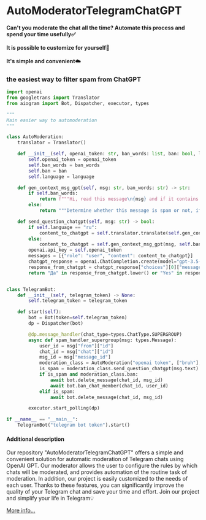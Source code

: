 # AutoModeratorTelegramChatGPT
**Can't you moderate the chat all the time? Automate this process and spend your time usefully✅**
<br/>
<br/>
**It is possible to customize for yourself📌**
<br/>
<br/>
**It's simple and convenient☁️**

### the easiest way to filter spam from ChatGPT
```python
import openai
from googletrans import Translator
from aiogram import Bot, Dispatcher, executor, types

"""
Main easier way to automoderation
"""

class AutoModeration:
    translator = Translator()

    def __init__(self, openai_token: str, ban_words: list, ban: bool, language: str) -> None:
        self.openai_token = openai_token
        self.ban_words = ban_words
        self.ban = ban
        self.language = language

    def gen_context_msg_gpt(self, msg: str, ban_words: str) -> str:
        if self.ban_words:
            return f"""Hi, read this message\n{msg} and if it contains at least one word of their list - {ban_words}\nAlso, do you think this message is spam?, say yes or no"""
        else:
            return """Determine whether this message is spam or not, if yes, write yes in the answer"""

    def send_question_chatgpt(self, msg: str) -> bool:
        if self.language == "ru":
            content_to_chatgpt = self.translator.translate(self.gen_context_msg_gpt(msg, self.ban_words), src="ru", dest="en").text
        else:
            content_to_chatgpt = self.gen_context_msg_gpt(msg, self.ban_words)
        openai.api_key = self.openai_token
        messages = [{"role": "user", "content": content_to_chatgpt}]
        chatgpt_response = openai.ChatCompletion.create(model="gpt-3.5-turbo", messages=messages)
        response_from_chatgpt = chatgpt_response["choices"][0]["message"]["content"]
        return "Да" in response_from_chatgpt.lower() or "Yes" in response_from_chatgpt.lower() or "contains" in response_from_chatgpt.lower()


class TelegramBot:
    def __init__(self, telegram_token) -> None:
        self.telegram_token = telegram_token

    def start(self):
        bot = Bot(token=self.telegram_token)
        dp = Dispatcher(bot)

        @dp.message_handler(chat_type=types.ChatType.SUPERGROUP)
        async def spam_handler_supergroup(msg: types.Message):
            user_id = msg["from"]["id"]
            chat_id = msg["chat"]["id"]
            msg_id = msg["message_id"]
            moderation_class = AutoModeration("openai token", ["bruh"], True, "ru")
            is_spam = moderation_class.send_question_chatgpt(msg.text)
            if is_spam and moderation_class.ban:
                await bot.delete_message(chat_id, msg_id)
                await bot.ban_chat_member(chat_id, user_id)
            elif is_spam:
                await bot.delete_message(chat_id, msg_id)

        executor.start_polling(dp)

if __name__ == "__main__":
    TelegramBot("telegram bot token").start()
```

#### Additional description
Our repository "AutoModeratorTelegramChatGPT" offers a simple and convenient solution for automatic moderation of Telegram chats using OpenAI GPT. 
Our moderator allows the user to configure the rules by which chats will be moderated, and provides automation of the routine task of moderation.
In addition, our project is easily customized to the needs of each user. Thanks to these features, you can significantly improve the quality of your Telegram chat and save your time and effort. 
Join our project and simplify your life in Telegram💡




[More info...](https://github.com/SoulNaturalist/AutoModeratorTelegramChatGPT/blob/main/docs/README.md)
